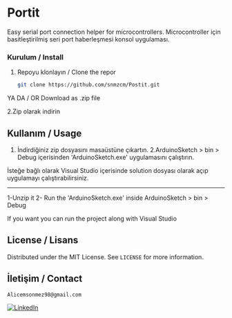 # Portit
Easy serial port connection helper for microcontrollers.
Microcontroller için basitleştirilmiş seri port haberleşmesi konsol uygulaması.

### Kurulum / Install

1. Repoyu klonlayın / Clone the repor
   ```sh
   git clone https://github.com/snmzcm/Postit.git
   ```
  YA DA / OR Download as .zip file
  
  2.Zip olarak indirin

## Kullanım / Usage

1. İndirdiğiniz zip dosyasını masaüstüne çıkartın.
2.ArduinoSketch > bin > Debug içerisinden 'ArduinoSketch.exe' uygulamasını çalıştırın.

İsteğe bağlı olarak Visual Studio içerisinde solution dosyası olarak açıp uygulamayı çalıştırabilirsiniz.

-----

1-Unzip it 
2- Run the 'ArduinoSketch.exe' inside ArduinoSketch > bin > Debug

If you want you can run the project along with Visual Studio 




## License / Lisans

Distributed under the MIT License. See `LICENSE` for more information.

## İletişim / Contact

``` Alicemsonmez98@gmail.com ```

[![LinkedIn][linkedin-shield]][linkedin-url]


[license-shield]: https://img.shields.io/github/license/snmzcm/repo.svg?style=for-the-badge
[license-url]: https://github.com/snmzcm/Postit/blob/main/LICENSE
[linkedin-shield]: https://img.shields.io/badge/-LinkedIn-black.svg?style=for-the-badge&logo=linkedin&colorB=555
[linkedin-url]: https://www.linkedin.com/in/cem-sönmez-01a58a196/

